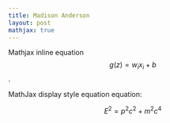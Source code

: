 ```yaml
---
title: Madison Anderson
layout: post
mathjax: true
---
```


Mathjax inline equation $$ g(z) = w_i x_i + b$$.

MathJax display style equation equation:

$$
E^2 = p^2c^2 + m^2c^4
$$
